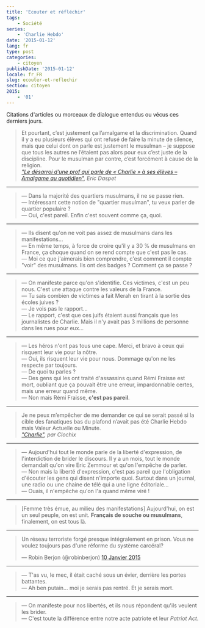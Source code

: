```yaml
---
title: 'Ecouter et réfléchir'
tags:
    - Société
series:
    - 'Charlie Hebdo'
date: '2015-01-12'
lang: fr
type: post
categories:
    - citoyen
publishDate: '2015-01-12'
locale: fr_FR
slug: ecouter-et-reflechir
section: citoyen
2015:
    - '01'
---
```


Citations d'articles ou morceaux de dialogue entendus ou vécus ces derniers jours.

<!--more-->

> Et pourtant, c’est justement ça l’amalgame et la discrimination. Quand il y a eu plusieurs élèves qui ont refusé de faire la minute de silence, mais que celui dont on parle est justement le musulman – je suppose que tous les autres ne l’étaient pas alors pour eux c’est juste de la discipline. Pour le musulman par contre, c’est forcément à cause de la religion.  
>   <cite>["Le désarroi d’une prof qui parle de «&nbsp;Charlie&nbsp;» à ses élèves – Amalgame au quotidien"](https://n.survol.fr/n/le-desarroi-dune-prof-qui-parle-de-charlie-a-ses-eleves-amalgame-au-quotidien), Eric Daspet</cite>

***

> —   Dans la majorité des quartiers musulmans, il ne se passe rien.  
> —   Intéressant cette notion de "quartier musulman", tu veux parler de quartier populaire&nbsp;?  
> —   Oui, c'est pareil. Enfin c'est souvent comme ça, quoi.

***

> —   Ils disent qu'on ne voit pas assez de musulmans dans les manifestations…  
> —   En même temps, à force de croire qu'il y a 30 % de musulmans en France, ça choque quand on se rend compte que c'est pas le cas.  
> —   Moi ce que j'aimerais bien comprendre, c'est comment il compte "voir" des musulmans. Ils ont des badges&nbsp;? Comment ça se passe&nbsp;?

***

> —   On manifeste parce qu'on s'identifie. Ces victimes, c'est un peu nous. C'est une attaque contre les valeurs de la France.  
> —   Tu sais combien de victimes a fait Merah en tirant à la sortie des écoles juives&nbsp;?  
> —   Je vois pas le rapport…  
> —   Le rapport, c'est que ces juifs étaient aussi français que les journalistes de Charlie. Mais il n'y avait pas 3 millions de personne dans les rues pour eux…

***

> —   Les héros n'ont pas tous une cape. Merci, et bravo à ceux qui risquent leur vie pour la nôtre.  
> —   Oui, ils risquent leur vie pour nous. Dommage qu'on ne les respecte par toujours.  
> —   De quoi tu parles&nbsp;?  
> —   Des gens qui les ont traité d'assassins quand Rémi Fraisse est mort, oubliant que ça pouvait être une erreur, impardonnable certes, mais une erreur quand même.  
> —   Non mais Rémi Fraisse, **c'est pas pareil**.

***

> Je ne peux m’empêcher de me demander ce qui se serait passé si la cible des fanatiques bas du plafond n’avait pas été Charlie Hebdo mais Valeur Actuelle ou Minute.  
> <cite>["Charlie"](http://esquisses.clochix.net/2015/01/11/Charlie/), par Clochix</cite>

***

> —   Aujourd'hui tout le monde parle de la liberté d'expression, de l'interdiction de brider le discours. Il y a un mois, tout le monde demandait qu'on vire Eric Zemmour et qu'on l'empêche de parler.  
> —   Non mais la liberté d'expression, c'est pas pareil que l'obligation d'écouter les gens qui disent n'importe quoi. Surtout dans un journal, une radio ou une chaine de télé qui a une ligne éditoriale…  
> —   Ouais, il n'empêche qu'on l'a quand même viré !

***

> [Femme très émue, au milieu des manifestations] Aujourd'hui, on est un seul peuple, on est unit. **Français de souche ou musulmans**, finalement, on est tous là.

***

<blockquote class="twitter-tweet" lang="fr"><p lang="fr" dir="ltr">Un réseau terroriste forgé presque intégralement en prison. Vous ne voulez toujours pas d&#39;une réforme du système carcéral?</p>&mdash; Robin Berjon (@robinberjon) <a href="https://twitter.com/robinberjon/status/553840819728560128">10 Janvier 2015</a></blockquote>
<script async src="//platform.twitter.com/widgets.js" charset="utf-8"></script>

***

> —   T'as vu, le mec, il était caché sous un évier, derrière les portes battantes.  
> —   Ah ben putain… moi je serais pas rentré. Et je serais mort.

***

> —   On manifeste pour nos libertés, et ils nous répondent qu'ils veulent les brider.  
> —   C'est toute la différence entre notre acte patriote et leur _Patriot Act_.
